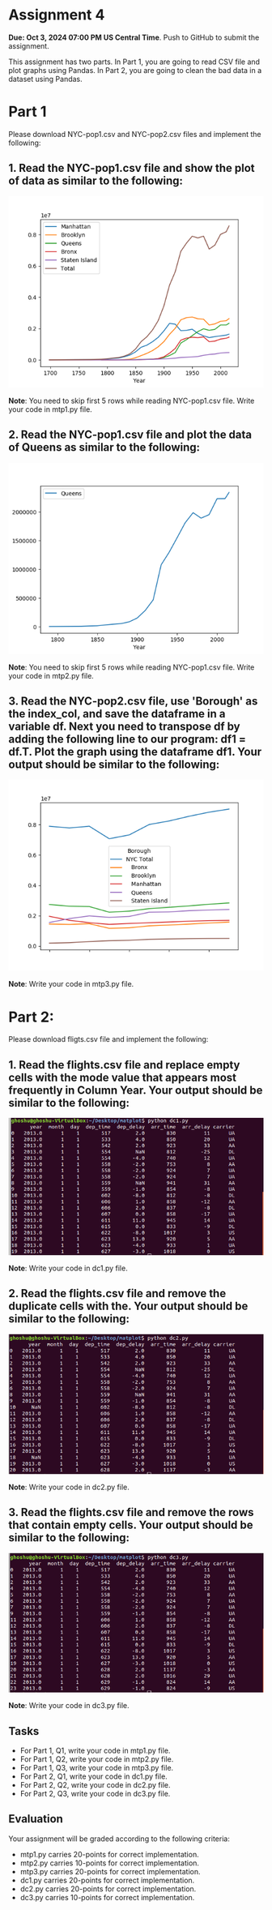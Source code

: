 Assignment 4
============

**Due: Oct 3, 2024 07:00 PM US Central Time**. Push to GitHub to submit the assignment.

This assignment has two parts. In Part 1, you are going to read CSV file and plot graphs using Pandas. In Part 2, you are going to clean the bad data in a dataset using Pandas.  

# Part 1 

Please download NYC-pop1.csv and NYC-pop2.csv files and implement the following: 

## 1. Read the NYC-pop1.csv file and show the plot of data as similar to the following:

![1](nyc-pop1.png)

**Note**: You need to skip first 5 rows while reading NYC-pop1.csv file. Write your code in mtp1.py file.

## 2. Read the NYC-pop1.csv file and plot the data of Queens as similar to the following:

![2](Queens-pop2.png)

**Note**: You need to skip first 5 rows while reading NYC-pop1.csv file. Write your code in mtp2.py file.


## 3. Read the NYC-pop2.csv file, use 'Borough' as the index_col, and save the dataframe in a variable df. Next you need to transpose df by adding the following line to our program: df1 = df.T. Plot the graph using the dataframe df1. Your output should be similar to the following:

![3](NYC-pop3.png)

**Note**: Write your code in mtp3.py file.

# Part 2: 

Please download fligts.csv file and implement the following:

## 1. Read the flights.csv file and replace empty cells with the mode value that appears most frequently in Column Year. Your output should be similar to the following:

![4](fill.png)

**Note**: Write your code in dc1.py file.

## 2. Read the flights.csv file and remove the duplicate cells with the. Your output should be similar to the following:

![5](dup.png)

**Note**: Write your code in dc2.py file.


## 3. Read the flights.csv file and remove the rows that contain empty cells. Your output should be similar to the following:

![6](empty.png)

**Note**: Write your code in dc3.py file.


## Tasks
* For Part 1, Q1, write your code in mtp1.py file.
* For Part 1, Q2, write your code in mtp2.py file.
* For Part 1, Q3, write your code in mtp3.py file.
* For Part 2, Q1, write your code in dc1.py file.
* For Part 2, Q2, write your code in dc2.py file.
* For Part 2, Q3, write your code in dc3.py file.


## Evaluation
Your assignment will be graded according to the following criteria:

* mtp1.py carries 20-points for correct implementation.
* mtp2.py carries 10-points for correct implementation.
* mtp3.py carries 20-points for correct implementation.
* dc1.py carries 20-points for correct implementation.
* dc2.py carries 20-points for correct implementation.
* dc3.py carries 10-points for correct implementation.
